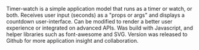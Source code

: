 Timer-watch 
is a simple application model that runs as a timer or watch, or both.
Receives user input (seconds) as a "props or args" and displays a countdown user-interface.
Can be modified to render a better user experience or integrated on advanced APIs.
Was build with Javascript, and helper libraries such as font-awesome and SVG.
Version was released to Github for more application insight and collaboration.
